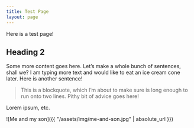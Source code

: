 ```yaml
---
title: Test Page
layout: page
---
```


Here is a test page!

## Heading 2

Some more content goes here. Let&rsquo;s make a whole bunch of sentences, shall we? I am typing more text and would like to eat an ice cream cone later. Here is another sentence!

> This is a blockquote, which I&rsquo;m about to make sure is long enough to run onto two lines. Pithy bit of advice goes here!

Lorem ipsum, etc.

![Me and my son]({{ "/assets/img/me-and-son.jpg" | absolute_url }})